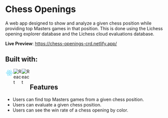 # Chess Openings

A web app designed to show and analyze a given chess position while providing top Masters games in that position. This is done using the Lichess opening explorer database and the Lichess cloud evaluations database.

**Live Preview**: https://chess-openings-crd.netlify.app/

## Built with:
[<img align="left" alt="React" width="26px" src="https://raw.githubusercontent.com/github/explore/80688e429a7d4ef2fca1e82350fe8e3517d3494d/topics/react/react.png" />](#)
[<img align="left" alt="React" width="26px" src="https://raw.githubusercontent.com/reduxjs/redux/master/logo/logo.png" />](#)
[<img align="left" alt="React" width="26px" src="https://upload.wikimedia.org/wikipedia/commons/thumb/d/d5/CSS3_logo_and_wordmark.svg/1200px-CSS3_logo_and_wordmark.svg.png" />](#)
<br/>

## Features
- Users can find top Masters games from a given chess position.
- Users can evaluate a given chess position.
- Users can see the win rate of a chess opening by color.